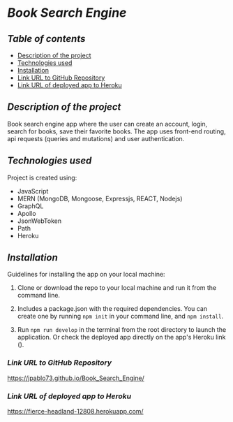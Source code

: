 # **_Book Search Engine_**

## **_Table of contents_**

- [Description of the project](#description-of-the-project)
- [Technologies used](#technologies-used)
- [Installation](#installation)
- [Link URL to GitHub Repository](#link-URL-to-GitHub-repository)
- [Link URL of deployed app to Heroku](#link-URL-of-deployed-app-to-Heroku)

## **_Description of the project_**

Book search engine app where the user can create an account, login, search for books, save their favorite books. The app uses front-end routing, api requests (queries and mutations) and user authentication.

## **_Technologies used_**

Project is created using:

- JavaScript
- MERN (MongoDB, Mongoose, Expressjs, REACT, Nodejs)
- GraphQL
- Apollo
- JsonWebToken
- Path
- Heroku

## **_Installation_**

Guidelines for installing the app on your local machine:

1. Clone or download the repo to your local machine and run it from the command line.

2. Includes a package.json with the required dependencies. You can create one by running `npm init` in your command line, and `npm install`.

3. Run `npm run develop` in the terminal from the root directory to launch the application. Or check the deployed app directly on the app's Heroku link ().

### **_Link URL to GitHub Repository_**

https://jpablo73.github.io/Book_Search_Engine/

### **_Link URL of deployed app to Heroku_**

https://fierce-headland-12808.herokuapp.com/
